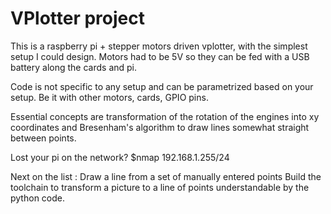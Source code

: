# VPlotter project

This is a raspberry pi + stepper motors driven vplotter, with the simplest setup I could design.
Motors had to be 5V so they can be fed with a USB battery along the cards and pi.

Code is not specific to any setup and can be parametrized based on your setup.
Be it with other motors, cards, GPIO pins.

Essential concepts are transformation of the rotation of the engines into xy coordinates and Bresenham's algorithm to draw lines somewhat straight between points.

Lost your pi on the network?
$nmap 192.168.1.255/24 

Next on the list :
Draw a line from a set of manually entered points
Build the toolchain to transform a picture to a line of points understandable by the python code.
